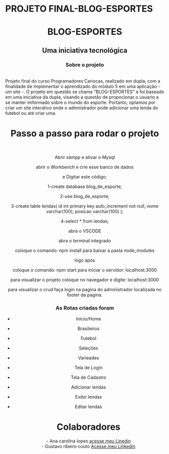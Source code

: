 # PROJETO FINAL-BLOG-ESPORTES
<h1 align="center">BLOG-ESPORTES</h1>
<h2 align="center">Uma iniciativa tecnológica</h2>


<h3 align="center">Sobre o projeto</h3>
<br>
Projeto final do curso Programadores Cariocas, realizado em dupla, com a finalidade de implementar o aprendizado do módulo 5 em uma aplicação - um site -. O projeto em questão se chama "BLOG-ESPORTES" e foi baseado em uma iniciativa da dupla, visando a questão de propocionar o usuario a se manter imformado sobre o mundo do esporte. Portanto, optamos por criar um site interativo onde o admnistrador pode adicionar uma lenda do futebol ou até criar uma.
<br>

<div align="center">
    <h1 align="center">Passo a passo para rodar o projeto</h1>
    <br>
    

Abrir xampp e ativar o Mysql

abrir o Workbench e crie esse banco de dados

e Digitar este código;

1-create database blog_de_esporte;

2-use blog_de_esporte;

3-create table lendas(
id int primary key auto_increment not null,
nome varchar(100),
posicao varchar(100)
);

4-select * from lendas;

abra o VSCODE 

abra o terminal integrado 

coloque o comando: npm install
para baixar a pasta node_modules

logo após

coloque o comando: npm start
para iniciar o servidor: localhost:3000

para visualizar o projeto coloque no navegador e digite: localhost:3000

para visualizar o crud faça login na pagina do administrador localizada no footer da pagina.

<h3> As Rotas criadas foram</h3>

- Inicio/Home
- Brasileiros
- Futebol
- Seleções
- Varieades
- Tela de Login
- Tela de Cadastro
- Adicionar lendas
- Exibir lendas
- Editar lendas
    
    <h1>Colaboradores</h1>
    - Ana carolina lopes  <a href="https://www.linkedin.com/in/ana-carolina-lopes-4700b324a/"> acesse meu Linedin <a/> <br>
    - Gustavo ribeiro couto <a href="https://www.linkedin.com/in/gustavo-ribeiro-a3410124a/">Acesse meu Linkedin</a>
